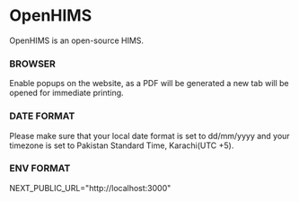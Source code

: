 # OpenHIMS
OpenHIMS is an open-source HIMS.

### BROWSER
Enable popups on the website, as a PDF will be generated a new tab will be opened for immediate printing.

### DATE FORMAT
Please make sure that your local date format is set to dd/mm/yyyy and your timezone is set to Pakistan Standard Time, Karachi(UTC +5).

### ENV FORMAT
NEXT_PUBLIC_URL="http://localhost:3000"